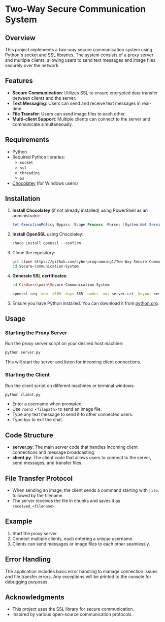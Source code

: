 # Two-Way Secure Communication System

## Overview
This project implements a two-way secure communication system using Python's socket and SSL libraries. The system consists of a proxy server and multiple clients, allowing users to send text messages and image files securely over the network.

## Features
- **Secure Communication**: Utilizes SSL to ensure encrypted data transfer between clients and the server.
- **Text Messaging**: Users can send and receive text messages in real-time.
- **File Transfer**: Users can send image files to each other.
- **Multi-client Support**: Multiple clients can connect to the server and communicate simultaneously.

## Requirements
- Python
- Required Python libraries:
  - `socket`
  - `ssl`
  - `threading`
  - `os`
- [Chocolatey](https://chocolatey.org/) (for Windows users)

## Installation
1. **Install Chocolatey** (if not already installed) using PowerShell as an administrator:
   ```powershell
   Set-ExecutionPolicy Bypass -Scope Process -Force; [System.Net.ServicePointManager]::SecurityProtocol = [System.Net.SecurityProtocolType]::Tls12; iex ((New-Object System.Net.WebClient).DownloadString('https://chocolatey.org/install.ps1'))
   ```

2. **Install OpenSSL** using Chocolatey:
   ```powershell
   choco install openssl --confirm
   ```

3. Clone the repository:
   ```bash
   git clone https://github.com/cyberprogramming1/Two-Way-Secure-Communication-System.git
   cd Secure-Communication-System
   ```

4. **Generate SSL certificates**:
   ```bash
   cd C:\Users\path\Secure-Communication-System
   
   openssl req -new -x509 -days 365 -nodes -out server.crt -keyout server.key
   ```

5. Ensure you have Python installed. You can download it from [python.org](https://www.python.org/downloads/).

## Usage

### Starting the Proxy Server
Run the proxy server script on your desired host machine:
```bash
python server.py
```
This will start the server and listen for incoming client connections.

### Starting the Client
Run the client script on different machines or terminal windows:
```bash
python client.py
```
- Enter a username when prompted.
- Use `/send <filepath>` to send an image file.
- Type any text message to send it to other connected users.
- Type `bye` to exit the chat.

## Code Structure
- **server.py**: The main server code that handles incoming client connections and message broadcasting.
- **client.py**: The client code that allows users to connect to the server, send messages, and transfer files.

## File Transfer Protocol
- When sending an image, the client sends a command starting with `file:` followed by the filename.
- The server receives the file in chunks and saves it as `received_<filename>`.

## Example
1. Start the proxy server.
2. Connect multiple clients, each entering a unique username.
3. Clients can send messages or image files to each other seamlessly.

## Error Handling
The application includes basic error handling to manage connection issues and file transfer errors. Any exceptions will be printed to the console for debugging purposes.

## Acknowledgments
- This project uses the SSL library for secure communication.
- Inspired by various open-source communication protocols.
